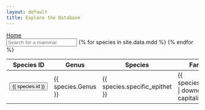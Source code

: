 ```yaml
---
layout: default
title: Explore the Database
---
```

<script type="text/javascript" src="/js/papaparse.min.js"></script>
<script src="/js/filter.js"></script>


<nav><a href="/index.html">Home</a></nav>

<input class="input_text" type="search" id="searchTerm" placeholder="Search for a mammal">


<table class="table" id="fullTable">    
    <thead>
    <tr>
        <th>Species ID</th>
        <th>Genus</th>
        <th>Species</th>
        <th>Family</th>
        <th>Order</th>
    </tr>
    </thead>
    <tbody>
        {% for species in site.data.mdd %}
            <tr>
            <td>
            <input type = "button" onclick = "searchMDD(this)" id = "speciesID" value = "{{ species.id }}" />
            </td>
            <td>{{ species.Genus }}</td>
            <td>{{ species.specific_epithet }}</td>
            <td>{{ species.Family | downcase | capitalize }}</td>
            <td>{{ species.Order | downcase | capitalize }}</td>
            </tr>
        {% endfor %}
    </tbody>
<script>document.querySelector('#searchTerm').addEventListener('keyup', filterFunc, false);</script>



